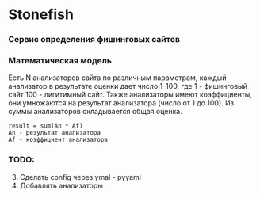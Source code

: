 # Stonefish

### Сервис определения фишинговых сайтов

### Математическая модель

Есть N анализаторов сайта по различным параметрам, каждый анализатор в результате оценки
дает число 1-100, где 1 - фишинговый сайт 100 - лигитимный сайт. Также анализаторы имеют 
коэффициенты, они умножаются на результат анализатора (число от 1 до 100). Из суммы 
анализаторов складывается общая оценка.

```
result = sum(An * Af)
An - результат анализатора
Af - коэффициент анализатора
```

### TODO:

3) Сделать config через ymal - pyyaml
5) Добавлять анализаторы
